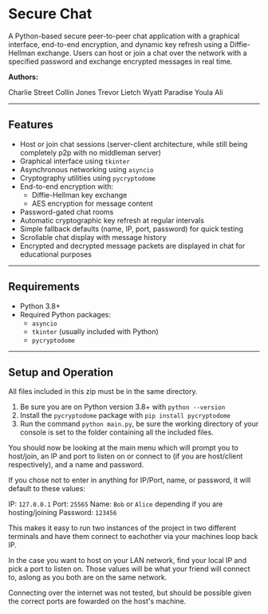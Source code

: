 # Secure Chat

A Python-based secure peer-to-peer chat application with a graphical interface, end-to-end encryption, and dynamic key refresh using a Diffie-Hellman exchange. Users can host or join a chat over the network with a specified password and exchange encrypted messages in real time.

**Authors:** 

Charlie Street
Collin Jones
Trevor Lietch
Wyatt Paradise
Youla Ali

---

## Features

- Host or join chat sessions (server-client architecture, while still being completely p2p with no middleman server)
- Graphical interface using `tkinter`
- Asynchronous networking using `asyncio`
- Cryptography utilities using `pycryptodome`  
- End-to-end encryption with:
  - Diffie-Hellman key exchange
  - AES encryption for message content
- Password-gated chat rooms
- Automatic cryptographic key refresh at regular intervals
- Simple fallback defaults (name, IP, port, password) for quick testing
- Scrollable chat display with message history
- Encrypted and decrypted message packets are displayed in chat for educational purposes

---

## Requirements

- Python 3.8+
- Required Python packages:
  - `asyncio`
  - `tkinter` (usually included with Python)
  - `pycryptodome`



---

## Setup and Operation

All files included in this zip must be in the same directory.

1. Be sure you are on Python version 3.8+ with `python --version`
2. Install the `pycryptodome` package with `pip install pycryptodome`
3. Run the command `python main.py`, be sure the working directory of your console is set to the folder containing all the included files. 

You should now be looking at the main menu which will prompt you to host/join, an IP and port to listen on or connect to (if you are host/client respectively), and a name and password. 

If you chose not to enter in anything for IP/Port, name, or password, it will default to these values: 

IP: `127.0.0.1`
Port: `25565`
Name: `Bob` or `Alice` depending if you are hosting/joining
Password: `123456`

This makes it easy to run two instances of the project in two different terminals and have them connect to eachother via your machines loop back IP. 

In the case you want to host on your LAN network, find your local IP and pick a port to listen on. Those values will be what your friend will connect to, aslong as you both are on the same network. 

Connecting over the internet was not tested, but should be possible given the correct ports are fowarded on the host's machine. 